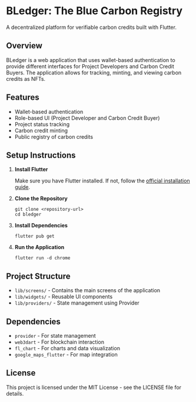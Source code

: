 # BLedger: The Blue Carbon Registry

A decentralized platform for verifiable carbon credits built with Flutter.

## Overview

BLedger is a web application that uses wallet-based authentication to provide different interfaces for Project Developers and Carbon Credit Buyers. The application allows for tracking, minting, and viewing carbon credits as NFTs.

## Features

- Wallet-based authentication
- Role-based UI (Project Developer and Carbon Credit Buyer)
- Project status tracking
- Carbon credit minting
- Public registry of carbon credits

## Setup Instructions

1. **Install Flutter**
   
   Make sure you have Flutter installed. If not, follow the [official installation guide](https://flutter.dev/docs/get-started/install).

2. **Clone the Repository**

   ```
   git clone <repository-url>
   cd bledger
   ```

3. **Install Dependencies**

   ```
   flutter pub get
   ```

4. **Run the Application**

   ```
   flutter run -d chrome
   ```

## Project Structure

- `lib/screens/` - Contains the main screens of the application
- `lib/widgets/` - Reusable UI components
- `lib/providers/` - State management using Provider

## Dependencies

- `provider` - For state management
- `web3dart` - For blockchain interaction
- `fl_chart` - For charts and data visualization
- `google_maps_flutter` - For map integration

## License

This project is licensed under the MIT License - see the LICENSE file for details.